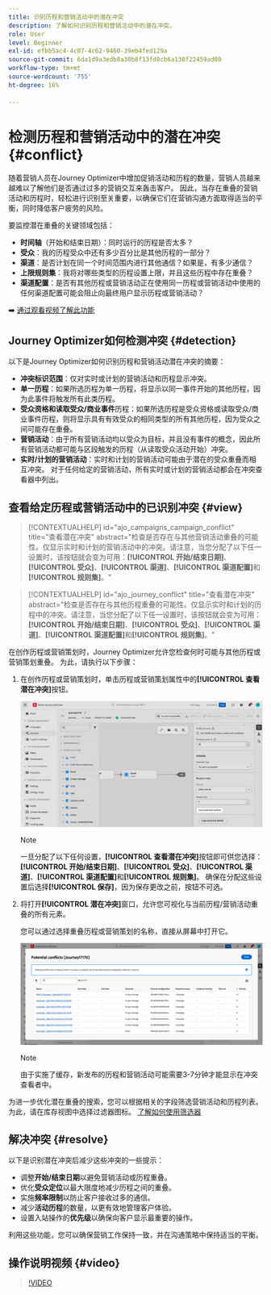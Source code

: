 ```yaml
---
title: 识别历程和营销活动中的潜在冲突
description: 了解如何识别历程和营销活动中的潜在冲突。
role: User
level: Beginner
exl-id: efbb5ac4-4c07-4c62-9460-39eb4fed129a
source-git-commit: 6da1d9a3edb8a30b8f13fd0cb6a138f22459ad00
workflow-type: tm+mt
source-wordcount: '755'
ht-degree: 16%

---
```


# 检测历程和营销活动中的潜在冲突 {#conflict}

随着营销人员在Journey Optimizer中增加促销活动和历程的数量，营销人员越来越难以了解他们是否通过过多的营销交互来轰击客户。 因此，当存在重叠的营销活动和历程时，轻松进行识别至关重要，以确保它们在营销沟通方面取得适当的平衡，同时降低客户疲劳的风险。

要监控潜在重叠的关键领域包括：

* **时间轴**（开始和结束日期）：同时运行的历程是否太多？
* **受众**：我的历程受众中还有多少百分比是其他历程的一部分？
* **渠道**：是否计划在同一个时间范围内进行其他通信？如果是，有多少通信？
* **上限规则集**：我将对哪些类型的历程设置上限，并且这些历程中存在重叠？
* **渠道配置**：是否有其他历程或营销活动正在使用同一历程或营销活动中使用的任何渠道配置可能会阻止向最终用户显示历程或营销活动？

➡️ [通过观看视频了解此功能](#video)

## Journey Optimizer如何检测冲突 {#detection}

以下是Journey Optimizer如何识别历程和营销活动潜在冲突的摘要：

* **冲突标识范围**：仅对实时或计划的营销活动和历程显示冲突。
* **单一历程**：如果所选历程为单一历程，将显示以同一事件开始的其他历程，因为此事件将触发所有此类历程。
* **受众资格和读取受众/商业事件**&#x200B;历程：如果所选历程是受众资格或读取受众/商业事件历程，则将显示具有有效受众的相同类型的所有其他历程，因为受众之间可能存在重叠。
* **营销活动**：由于所有营销活动均以受众为目标，并且没有事件的概念，因此所有营销活动都可能与区段触发的历程（从读取受众活动开始）冲突。
* **实时/计划的营销活动**：实时和计划的营销活动可能由于潜在的受众重叠而相互冲突。 对于任何给定的营销活动，所有实时或计划的营销活动都会在冲突查看器中列出。

## 查看给定历程或营销活动中的已识别冲突 {#view}

>[!CONTEXTUALHELP]
>id="ajo_campaigns_campaign_conflict"
>title="查看潜在冲突"
>abstract="检查是否存在与其他营销活动重叠的可能性。仅显示实时和计划的营销活动中的冲突。请注意，当您分配了以下任一设置时，该按钮就会变为可用：**[!UICONTROL 开始/结束日期]**、**[!UICONTROL 受众]**、**[!UICONTROL 渠道]**、**[!UICONTROL 渠道配置]**&#x200B;和&#x200B;**[!UICONTROL 规则集]**。"

>[!CONTEXTUALHELP]
>id="ajo_journey_conflict"
>title="查看潜在冲突"
>abstract="检查是否存在与其他历程重叠的可能性。仅显示实时和计划的历程中的冲突。请注意，当您分配了以下任一设置时，该按钮就会变为可用：**[!UICONTROL 开始/结束日期]**、**[!UICONTROL 受众]**、**[!UICONTROL 渠道]**、**[!UICONTROL 渠道配置]**&#x200B;和&#x200B;**[!UICONTROL 规则集]**。"

在创作历程或营销策划时，Journey Optimizer允许您检查何时可能与其他历程或营销策划重叠。 为此，请执行以下步骤：

1. 在创作历程或营销策划时，单击历程或营销策划属性中的&#x200B;**[!UICONTROL 查看潜在冲突]**&#x200B;按钮。

   ![](assets/view-conflicts.png)

   >[!NOTE]
   >
   >一旦分配了以下任何设置，**[!UICONTROL 查看潜在冲突]**&#x200B;按钮即可供您选择：**[!UICONTROL 开始/结束日期]**、**[!UICONTROL 受众]**、**[!UICONTROL 渠道]**、**[!UICONTROL 渠道配置]**&#x200B;和&#x200B;**[!UICONTROL 规则集]**。 确保在分配这些设置后选择&#x200B;**[!UICONTROL 保存]**，因为保存更改之前，按钮不可选。

1. 将打开&#x200B;**[!UICONTROL 潜在冲突]**&#x200B;窗口，允许您可视化与当前历程/营销活动重叠的所有元素。

   您可以通过选择重叠历程或营销策划的名称，直接从屏幕中打开它。

   ![](assets/potential-conflicts.png)

   >[!NOTE]
   >
   >由于实施了缓存，新发布的历程和营销活动可能需要3-7分钟才能显示在冲突查看者中。

为进一步优化潜在重叠的搜索，您可以根据相关的字段筛选营销活动和历程列表。 为此，请在库存视图中选择过滤器图标。 [了解如何使用筛选器](../start/search-filter-categorize.md#filter-lists)

## 解决冲突 {#resolve}

以下是识别潜在冲突后减少这些冲突的一些提示：

* 调整&#x200B;**开始/结束日期**&#x200B;以避免营销活动或历程重叠。
* 优化&#x200B;**受众定位**&#x200B;以最大限度地减少历程之间的重叠。
* 实施&#x200B;**频率限制**&#x200B;以防止客户接收过多的通信。
* 减少&#x200B;**活动历程**&#x200B;的数量，以更有效地管理客户体验。
* 设置入站操作的&#x200B;**优先级**&#x200B;以确保向客户显示最重要的操作。

利用这些功能，您可以确保营销工作保持一致，并在沟通策略中保持适当的平衡。

## 操作说明视频 {#video}

>[!VIDEO](https://video.tv.adobe.com/v/3435528?quality=12)
